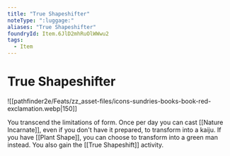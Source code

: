```yaml
---
title: "True Shapeshifter"
noteType: ":luggage:"
aliases: "True Shapeshifter"
foundryId: Item.6JlD2mhRuOlWWwu2
tags:
  - Item
---
```


# True Shapeshifter
![[pathfinder2e/Feats/zz_asset-files/icons-sundries-books-book-red-exclamation.webp|150]]

You transcend the limitations of form. Once per day you can cast [[Nature Incarnate]], even if you don't have it prepared, to transform into a kaiju. If you have [[Plant Shape]], you can choose to transform into a green man instead. You also gain the [[True Shapeshift]] activity.
